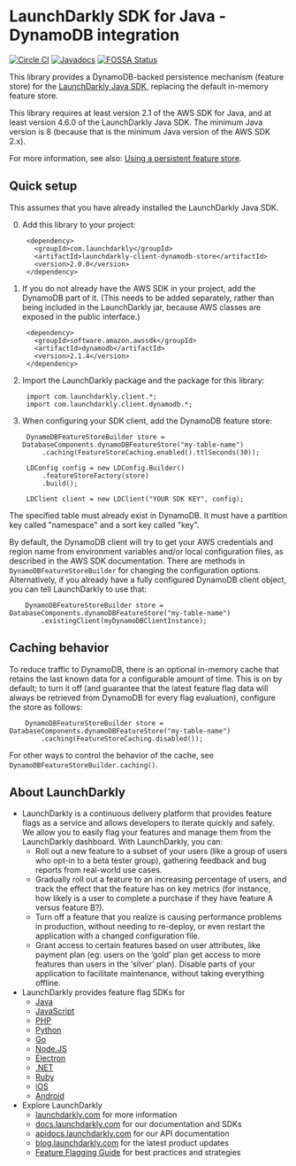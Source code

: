 LaunchDarkly SDK for Java - DynamoDB integration
================================================

[![Circle CI](https://circleci.com/gh/launchdarkly/java-dynamodb-store.svg?style=shield)](https://circleci.com/gh/launchdarkly/java-dynamodb-store)
[![Javadocs](http://javadoc.io/badge/com.launchdarkly/launchdarkly-client.svg)](http://javadoc.io/doc/com.launchdarkly/launchdarkly-client-dynamodb-store)
[![FOSSA Status](https://app.fossa.io/api/projects/git%2Bhttps%3A%2F%2Fgithub.com%2Flaunchdarkly%2Fjava-dynamodb-store.svg?type=shield)](https://app.fossa.io/projects/git%2Bhttps%3A%2F%2Fgithub.com%2Flaunchdarkly%2Fjava-dynamodb-store?ref=badge_shield)

This library provides a DynamoDB-backed persistence mechanism (feature store) for the [LaunchDarkly Java SDK](https://github.com/launchdarkly/java-client), replacing the default in-memory feature store.

This library requires at least version 2.1 of the AWS SDK for Java, and at least version 4.6.0 of the LaunchDarkly Java SDK. The minimum Java version is 8 (because that is the minimum Java version of the AWS SDK 2.x).

For more information, see also: [Using a persistent feature store](https://docs.launchdarkly.com/v2.0/docs/using-a-persistent-feature-store).

Quick setup
-----------

This assumes that you have already installed the LaunchDarkly Java SDK.

0. Add this library to your project:

        <dependency>
          <groupId>com.launchdarkly</groupId>
          <artifactId>launchdarkly-client-dynamodb-store</artifactId>
          <version>2.0.0</version>
        </dependency>

1. If you do not already have the AWS SDK in your project, add the DynamoDB part of it. (This needs to be added separately, rather than being included in the LaunchDarkly jar, because AWS classes are exposed in the public interface.)

        <dependency>
          <groupId>software.amazon.awssdk</groupId>
          <artifactId>dynamodb</artifactId>
          <version>2.1.4</version>
        </dependency>

2. Import the LaunchDarkly package and the package for this library:

        import com.launchdarkly.client.*;
        import com.launchdarkly.client.dynamodb.*;

3. When configuring your SDK client, add the DynamoDB feature store:

        DynamoDBFeatureStoreBuilder store = DatabaseComponents.dynamoDBFeatureStore("my-table-name")
            .caching(FeatureStoreCaching.enabled().ttlSeconds(30));
        
        LDConfig config = new LDConfig.Builder()
            .featureStoreFactory(store)
            .build();
        
        LDClient client = new LDClient("YOUR SDK KEY", config);

The specified table must already exist in DynamoDB. It must have a partition key called "namespace" and a sort key called "key".

By default, the DynamoDB client will try to get your AWS credentials and region name from environment variables and/or local configuration files, as described in the AWS SDK documentation. There are methods in `DynamoDBFeatureStoreBuilder` for changing the configuration options. Alternatively, if you already have a fully configured DynamoDB client object, you can tell LaunchDarkly to use that:

        DynamoDBFeatureStoreBuilder store = DatabaseComponents.dynamoDBFeatureStore("my-table-name")
            .existingClient(myDynamoDBClientInstance);

Caching behavior
----------------

To reduce traffic to DynamoDB, there is an optional in-memory cache that retains the last known data for a configurable amount of time. This is on by default; to turn it off (and guarantee that the latest feature flag data will always be retrieved from DynamoDB for every flag evaluation), configure the store as follows:

        DynamoDBFeatureStoreBuilder store = DatabaseComponents.dynamoDBFeatureStore("my-table-name")
            .caching(FeatureStoreCaching.disabled());

For other ways to control the behavior of the cache, see `DynamoDBFeatureStoreBuilder.caching()`.

About LaunchDarkly
-----------

* LaunchDarkly is a continuous delivery platform that provides feature flags as a service and allows developers to iterate quickly and safely. We allow you to easily flag your features and manage them from the LaunchDarkly dashboard.  With LaunchDarkly, you can:
    * Roll out a new feature to a subset of your users (like a group of users who opt-in to a beta tester group), gathering feedback and bug reports from real-world use cases.
    * Gradually roll out a feature to an increasing percentage of users, and track the effect that the feature has on key metrics (for instance, how likely is a user to complete a purchase if they have feature A versus feature B?).
    * Turn off a feature that you realize is causing performance problems in production, without needing to re-deploy, or even restart the application with a changed configuration file.
    * Grant access to certain features based on user attributes, like payment plan (eg: users on the ‘gold’ plan get access to more features than users in the ‘silver’ plan). Disable parts of your application to facilitate maintenance, without taking everything offline.
* LaunchDarkly provides feature flag SDKs for
    * [Java](http://docs.launchdarkly.com/docs/java-sdk-reference "Java SDK")
    * [JavaScript](http://docs.launchdarkly.com/docs/js-sdk-reference "LaunchDarkly JavaScript SDK")
    * [PHP](http://docs.launchdarkly.com/docs/php-sdk-reference "LaunchDarkly PHP SDK")
    * [Python](http://docs.launchdarkly.com/docs/python-sdk-reference "LaunchDarkly Python SDK")
    * [Go](http://docs.launchdarkly.com/docs/go-sdk-reference "LaunchDarkly Go SDK")
    * [Node.JS](http://docs.launchdarkly.com/docs/node-sdk-reference "LaunchDarkly Node SDK")
    * [Electron](http://docs.launchdarkly.com/docs/electron-sdk-reference "LaunchDarkly Electron SDK")
    * [.NET](http://docs.launchdarkly.com/docs/dotnet-sdk-reference "LaunchDarkly .Net SDK")
    * [Ruby](http://docs.launchdarkly.com/docs/ruby-sdk-reference "LaunchDarkly Ruby SDK")
    * [iOS](http://docs.launchdarkly.com/docs/ios-sdk-reference "LaunchDarkly iOS SDK")
    * [Android](http://docs.launchdarkly.com/docs/android-sdk-reference "LaunchDarkly Android SDK")
* Explore LaunchDarkly
    * [launchdarkly.com](http://www.launchdarkly.com/ "LaunchDarkly Main Website") for more information
    * [docs.launchdarkly.com](http://docs.launchdarkly.com/  "LaunchDarkly Documentation") for our documentation and SDKs
    * [apidocs.launchdarkly.com](http://apidocs.launchdarkly.com/  "LaunchDarkly API Documentation") for our API documentation
    * [blog.launchdarkly.com](http://blog.launchdarkly.com/  "LaunchDarkly Blog Documentation") for the latest product updates
    * [Feature Flagging Guide](https://github.com/launchdarkly/featureflags/  "Feature Flagging Guide") for best practices and strategies

